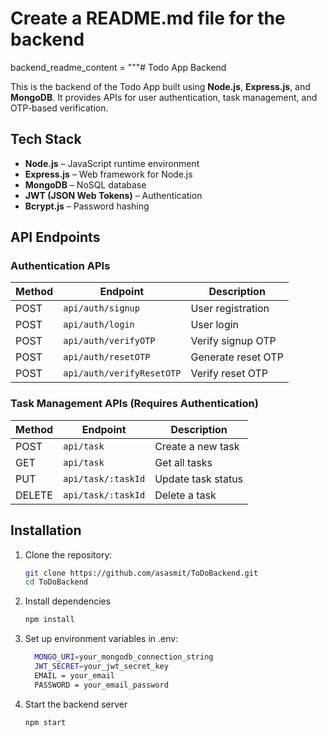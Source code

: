 # Create a README.md file for the backend

backend_readme_content = """# Todo App Backend

This is the backend of the Todo App built using **Node.js**, **Express.js**, and **MongoDB**. It provides APIs for user authentication, task management, and OTP-based verification.

## Tech Stack
- **Node.js** – JavaScript runtime environment
- **Express.js** – Web framework for Node.js
- **MongoDB** – NoSQL database
- **JWT (JSON Web Tokens)** – Authentication
- **Bcrypt.js** – Password hashing

## API Endpoints

### Authentication APIs
| Method | Endpoint         | Description            |
|--------|-----------------|------------------------|
| POST   | `api/auth/signup`        | User registration      |
| POST   | `api/auth/login`         | User login            |
| POST   | `api/auth/verifyOTP`     | Verify signup OTP     |
| POST   | `api/auth/resetOTP`      | Generate reset OTP    |
| POST   | `api/auth/verifyResetOTP` | Verify reset OTP     |

### Task Management APIs (Requires Authentication)
| Method | Endpoint         | Description              |
|--------|-----------------|--------------------------|
| POST   | `api/task`        | Create a new task       |
| GET    | `api/task`        | Get all tasks           |
| PUT    | `api/task/:taskId` | Update task status     |
| DELETE | `api/task/:taskId` | Delete a task          |

## Installation

1. Clone the repository:
   ```sh
   git clone https://github.com/asasmit/ToDoBackend.git
   cd ToDoBackend
2. Install dependencies
   ```sh
   npm install
3. Set up environment variables in .env:
   ```sh
     MONGO_URI=your_mongodb_connection_string
     JWT_SECRET=your_jwt_secret_key
     EMAIL = your_email
     PASSWORD = your_email_password
4. Start the backend server
   ```sh
   npm start





